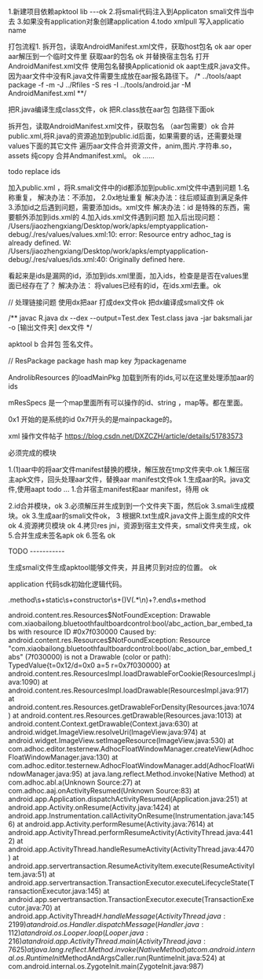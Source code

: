 1.新建项目依赖apktool lib ---ok
2.将smali代码注入到Applicaton smali文件当中去
3.如果没有application对象创建application
4.todo xmlpull 写入applicatio name

打包流程1.
拆开包，读取AndroidManifest.xml文件，获取host包名 ok
aar oper
aar解压到一个临时文件里 获取aar的包名 ok
并替换宿主包名 
打开AndroidManifest.xml文件 使用包名替换Applicationid ok
aapt生成R.java文件。因为aar文件中没有R.java文件需要生成放在aar报名路径下。
/*
../tools/aapt package -f -m -J ../Rfiles -S res -I ../tools/android.jar -M AndroidManifest.xml
**/

把R.java编译生成class文件，ok
把R.class放在aar包 包路径下面ok


拆开包，读取AndroidManifest.xml文件，获取包名 （aar包需要）ok
合并public.xml,将R.java的资源追加到public.id后面，如果需要的话，还需要处理values下面的其它文件
遍历aar文件合并资源文件，anim,图片.字符串.so，assets 纯copy
合并Andmanifest.xml。 ok ......

todo replace ids 

加入public.xml ，将R.smali文件中的id都添加到public.xml文件中遇到问题
1.名称重复，
解决办法：不添加，
2.0x地址重复
解决办法：往后顺延直到满足条件
3.添加id之后遇到问题，需要添加ids。xml文件
解决办法：id 是特殊的东西，需要额外添加到ids.xml的
4.加入ids.xml文件遇到问题
加入后出现问题：
/Users/jiaozhengxiang/Desktop/work/apks/emptyapplication-debug/./res/values/values.xml:10: error: Resource entry adhoc_tag is already defined.
W: /Users/jiaozhengxiang/Desktop/work/apks/emptyapplication-debug/./res/values/ids.xml:40: Originally defined here.

看起来是ids是漏网的id，添加到ids.xml里面，加入ids，检查是是否在values里面已经存在了？
解决办法：
将values已经有的id，在ids.xml去重。ok

// 处理链接问题
使用dx把aar 打成dex文件ok
把dx编译成smali文件 ok

/**
javac R.java
dx --dex --output=Test.dex Test.class
java -jar baksmali.jar -o [输出文件夹] dex文件
*/

 apktool b 合并包
签名文件。



// ResPackage 
package hash map key 为packagename
 
AndrolibResources 的loadMainPkg 加载到所有的ids,可以在这里处理添加aar的ids

mResSpecs 是一个map里面所有可以操作的id、string ，map等。都在里面。


0x1 开始的是系统的id
0x7f开头的是mainpackage的。




xml 操作文件帖子 https://blog.csdn.net/DXZCZH/article/details/51783573

必须完成的模块

1.(1)aar中的将aar文件manifest替换的模块，解压放在tmp文件夹中.ok
1.解压宿主apk文件，回头处理aar文件，替换aar manifest文件ok
1.生成aar的R。java文件,使用aapt todo ...
1.合并宿主manifest和aar manifest，待用 ok

2.id合并模块，ok
3.必须解压并生成到到一个文件夹下面，然后ok
3.smali生成模块。ok
3.生成aar的smali文件ok，
3 根据R.txt生成R.java文件上面生成的R文件ok
4.资源拷贝模块 ok
4.拷贝res jni，资源到宿主文件夹，smali文件夹生成，ok
5.合并生成未签名apk ok
6.签名 ok



TODO -----------

生成smali文件生成apktool能够文件夹，并且拷贝到对应的位置。 ok

application 代码sdk初始化逻辑代码。



.method\s+static\s+constructor\s+<clinit>\(\)V(.*\n)+?.end\s+method


android.content.res.Resources$NotFoundException: Drawable com.xiaobailong.bluetoothfaultboardcontrol:bool/abc_action_bar_embed_tabs with resource ID #0x7f030000
    Caused by: android.content.res.Resources$NotFoundException: Resource "com.xiaobailong.bluetoothfaultboardcontrol:bool/abc_action_bar_embed_tabs" (7f030000) is not a Drawable (color or path): TypedValue{t=0x12/d=0x0 a=5 r=0x7f030000}
        at android.content.res.ResourcesImpl.loadDrawableForCookie(ResourcesImpl.java:1090)
        at android.content.res.ResourcesImpl.loadDrawable(ResourcesImpl.java:917)
        at android.content.res.Resources.getDrawableForDensity(Resources.java:1074)
        at android.content.res.Resources.getDrawable(Resources.java:1013)
        at android.content.Context.getDrawable(Context.java:630)
        at android.widget.ImageView.resolveUri(ImageView.java:974)
        at android.widget.ImageView.setImageResource(ImageView.java:530)
        at com.adhoc.editor.testernew.AdhocFloatWindowManager.createView(AdhocFloatWindowManager.java:130)
        at com.adhoc.editor.testernew.AdhocFloatWindowManager.add(AdhocFloatWindowManager.java:95)
        at java.lang.reflect.Method.invoke(Native Method)
        at com.adhoc.abl.a(Unknown Source:27)
        at com.adhoc.aaj.onActivityResumed(Unknown Source:83)
        at android.app.Application.dispatchActivityResumed(Application.java:251)
        at android.app.Activity.onResume(Activity.java:1424)
        at android.app.Instrumentation.callActivityOnResume(Instrumentation.java:1456)
        at android.app.Activity.performResume(Activity.java:7614)
        at android.app.ActivityThread.performResumeActivity(ActivityThread.java:4412)
        at android.app.ActivityThread.handleResumeActivity(ActivityThread.java:4470)
        at android.app.servertransaction.ResumeActivityItem.execute(ResumeActivityItem.java:51)
        at android.app.servertransaction.TransactionExecutor.executeLifecycleState(TransactionExecutor.java:145)
        at android.app.servertransaction.TransactionExecutor.execute(TransactionExecutor.java:70)
        at android.app.ActivityThread$H.handleMessage(ActivityThread.java:2199)
        at android.os.Handler.dispatchMessage(Handler.java:112)
        at android.os.Looper.loop(Looper.java:216)
        at android.app.ActivityThread.main(ActivityThread.java:7625)
        at java.lang.reflect.Method.invoke(Native Method)
        at com.android.internal.os.RuntimeInit$MethodAndArgsCaller.run(RuntimeInit.java:524)
        at com.android.internal.os.ZygoteInit.main(ZygoteInit.java:987)